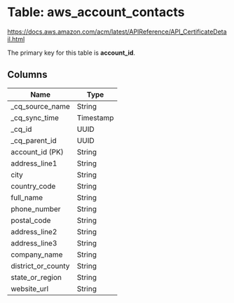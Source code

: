 # Table: aws_account_contacts

https://docs.aws.amazon.com/acm/latest/APIReference/API_CertificateDetail.html

The primary key for this table is **account_id**.


## Columns
| Name          | Type          |
| ------------- | ------------- |
|_cq_source_name|String|
|_cq_sync_time|Timestamp|
|_cq_id|UUID|
|_cq_parent_id|UUID|
|account_id (PK)|String|
|address_line1|String|
|city|String|
|country_code|String|
|full_name|String|
|phone_number|String|
|postal_code|String|
|address_line2|String|
|address_line3|String|
|company_name|String|
|district_or_county|String|
|state_or_region|String|
|website_url|String|